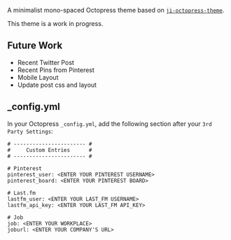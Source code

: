 A minimalist mono-spaced Octopress theme based on [`ji-octopress-theme`](https://github.com/ivanjovanovic/ji-octopress-theme). 

This theme is a work in progress.

## Future Work

* Recent Twitter Post
* Recent Pins from Pinterest
* Mobile Layout
* Update post css and layout

## _config.yml

In your Octopress `_config.yml`, add the following section after your `3rd Party Settings`:

```
# ----------------------- #
#     Custom Entries      #
# ----------------------- #

# Pinterest
pinterest_user: <ENTER YOUR PINTEREST USERNAME>
pinterest_board: <ENTER YOUR PINTEREST BOARD>

# Last.fm
lastfm_user: <ENTER YOUR LAST_FM USERNAME>
lastfm_api_key: <ENTER YOUR LAST_FM API_KEY>

# Job
job: <ENTER YOUR WORKPLACE>
joburl: <ENTER YOUR COMPANY'S URL>
```
